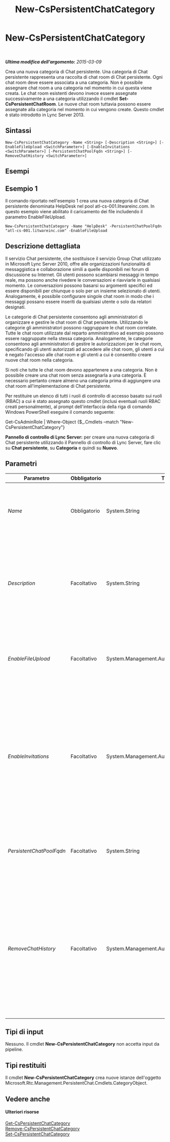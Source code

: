 ﻿---
title: New-CsPersistentChatCategory
TOCTitle: New-CsPersistentChatCategory
ms:assetid: 37a6f55d-0fec-480f-8d96-60c313a48c74
ms:mtpsurl: https://technet.microsoft.com/it-it/library/JJ204803(v=OCS.15)
ms:contentKeyID: 49300195
ms.date: 08/24/2015
mtps_version: v=OCS.15
ms.translationtype: HT
---

# New-CsPersistentChatCategory

 

_**Ultima modifica dell'argomento:** 2015-03-09_

Crea una nuova categoria di Chat persistente. Una categoria di Chat persistente rappresenta una raccolta di chat room di Chat persistente. Ogni chat room deve essere associata a una categoria. Non è possibile assegnare chat room a una categoria nel momento in cui questa viene creata. Le chat room esistenti devono invece essere assegnate successivamente a una categoria utilizzando il cmdlet **Set-CsPersistentChatRoom**. Le nuove chat room tuttavia possono essere assegnate alla categoria nel momento in cui vengono create. Questo cmdlet è stato introdotto in Lync Server 2013.

## Sintassi

    New-CsPersistentChatCategory -Name <String> [-Description <String>] [-EnableFileUpload <SwitchParameter>] [-EnableInvitations <SwitchParameter>] [-PersistentChatPoolFqdn <String>] [-RemoveChatHistory <SwitchParameter>]

## Esempi

## Esempio 1

Il comando riportato nell'esempio 1 crea una nuova categoria di Chat persistente denominata HelpDesk nel pool atl-cs-001.litwareinc.com. In questo esempio viene abilitato il caricamento dei file includendo il parametro EnableFileUpload.

    New-CsPersistentChatCategory -Name "HelpDesk" -PersistentChatPoolFqdn "atl-cs-001.litwareinc.com" -EnableFileUpload 

## Descrizione dettagliata

Il servizio Chat persistente, che sostituisce il servizio Group Chat utilizzato in Microsoft Lync Server 2010, offre alle organizzazioni funzionalità di messaggistica e collaborazione simili a quelle disponibili nei forum di discussione su Internet. Gli utenti possono scambiarsi messaggi in tempo reale, ma possono anche rivedere le conversazioni e riavviarle in qualsiasi momento. Le conversazioni possono basarsi su argomenti specifici ed essere disponibili per chiunque o solo per un insieme selezionato di utenti. Analogamente, è possibile configurare singole chat room in modo che i messaggi possano essere inseriti da qualsiasi utente o solo da relatori designati.

Le categorie di Chat persistente consentono agli amministratori di organizzare e gestire le chat room di Chat persistente. Utilizzando le categorie gli amministratori possono raggruppare le chat room correlate. Tutte le chat room utilizzate dal reparto amministrativo ad esempio possono essere raggruppate nella stessa categoria. Analogamente, le categorie consentono agli amministratori di gestire le autorizzazioni per le chat room, specificando gli utenti autorizzati ad accedere alle chat room, gli utenti a cui è negato l'accesso alle chat room e gli utenti a cui è consentito creare nuove chat room nella categoria.

Si noti che tutte le chat room devono appartenere a una categoria. Non è possibile creare una chat room senza assegnarla a una categoria. È necessario pertanto creare almeno una categoria prima di aggiungere una chat room all'implementazione di Chat persistente.

Per restituire un elenco di tutti i ruoli di controllo di accesso basato sui ruoli (RBAC) a cui è stato assegnato questo cmdlet (inclusi eventuali ruoli RBAC creati personalmente), al prompt dell'interfaccia della riga di comando Windows PowerShell eseguire il comando seguente:

Get-CsAdminRole | Where-Object {$\_.Cmdlets –match "New-CsPersistentChatCategory"}

**Pannello di controllo di Lync Server:** per creare una nuova categoria di Chat persistente utilizzando il Pannello di controllo di Lync Server, fare clic su **Chat persistente**, su **Categoria** e quindi su **Nuovo**.

## Parametri


<table>
<colgroup>
<col style="width: 25%" />
<col style="width: 25%" />
<col style="width: 25%" />
<col style="width: 25%" />
</colgroup>
<thead>
<tr class="header">
<th>Parametro</th>
<th>Obbligatorio</th>
<th>Tipo</th>
<th>Descrizione</th>
</tr>
</thead>
<tbody>
<tr class="odd">
<td><p><em>Name</em></p></td>
<td><p>Obbligatorio</p></td>
<td><p>System.String</p></td>
<td><p>Nome assegnato alla categoria di Chat persistente. I nomi devono essere univoci per ogni pool di Chat persistente.</p></td>
</tr>
<tr class="even">
<td><p><em>Description</em></p></td>
<td><p>Facoltativo</p></td>
<td><p>System.String</p></td>
<td><p>Testo aggiuntivo per la categoria di Chat persistente. Description può ad esempio illustrare lo scopo della categoria e il tipo di chat room previste per la categoria.</p></td>
</tr>
<tr class="odd">
<td><p><em>EnableFileUpload</em></p></td>
<td><p>Facoltativo</p></td>
<td><p>System.Management.Automation.SwitchParameter</p></td>
<td><p>Se specificato, questo parametro consente i caricamenti di file nelle chat room della categoria.</p></td>
</tr>
<tr class="even">
<td><p><em>EnableInvitations</em></p></td>
<td><p>Facoltativo</p></td>
<td><p>System.Management.Automation.SwitchParameter</p></td>
<td><p>Se si specifica questo parametro, vengono abilitati gli inviti per la categoria. In questo modo tra l'altro gli utenti inclusi nell'elenco AllowedMembers riceveranno automaticamente un invito ad accedere alla nuova chat room al momento della creazione della chat room.</p></td>
</tr>
<tr class="odd">
<td><p><em>PersistentChatPoolFqdn</em></p></td>
<td><p>Facoltativo</p></td>
<td><p>System.String</p></td>
<td><p>Nome di dominio completo del pool di Chat persistente in cui deve essere creata la categoria.</p></td>
</tr>
<tr class="even">
<td><p><em>RemoveChatHistory</em></p></td>
<td><p>Facoltativo</p></td>
<td><p>System.Management.Automation.SwitchParameter</p></td>
<td><p>Se si include questo parametro, verrà disabilitata per la nuova categoria la funzionalità di cronologia delle chat. La cronologia delle chat in genere è disabilitata solo per le chat room utilizzate per gli annunci che vengono inseriti una volta e che non devono più essere utilizzati come riferimento.</p></td>
</tr>
</tbody>
</table>


## Tipi di input

Nessuno. Il cmdlet **New-CsPersistentChatCategory** non accetta input da pipeline.

## Tipi restituiti

Il cmdlet **New-CsPersistentChatCategory** crea nuove istanze dell'oggetto Microsoft.Rtc.Management.PersistentChat.Cmdlets.CategoryObject.

## Vedere anche

#### Ulteriori risorse

[Get-CsPersistentChatCategory](get-cspersistentchatcategory.md)  
[Remove-CsPersistentChatCategory](remove-cspersistentchatcategory.md)  
[Set-CsPersistentChatCategory](set-cspersistentchatcategory.md)

